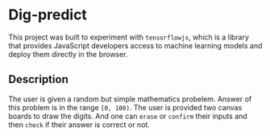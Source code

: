 # Dig-predict

This project was built to experiment with `tensorflowjs`, which is a library that provides JavaScript developers access to machine learning models and deploy them directly in the browser.

## Description

The user is given a random but simple mathematics probelem. Answer of this problem is in the range `[0, 100)`. The user is provided two canvas boards to draw the digits. And one can `erase` or `confirm` their inputs and then `check` if their answer is correct or not.
